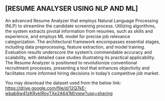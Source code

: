 ## [RESUME ANALYSER USING NLP AND ML]

An advanced Resume Analyzer that employs Natural Language Processing (NLP) to streamline the candidate screening process. 
Utilizing algorithms, the system extracts pivotal information from resumes, such as skills and experience, and employs ML model for precise job relevance categorization. 
The architectural framework encompasses essential stages, including data preprocessing, feature extraction, and model training. 
Evaluation results underscore the system’s commendable accuracy and scalability, with detailed case studies illustrating its practical applicability. 
The Resume Analyzer is positioned to revolutionize conventional recruitment processes, presenting a tool that enhances objectivity and facilitates more informed hiring decisions in today’s competitive job market.

You may download the dataset used from the below link:
https://drive.google.com/file/d/12Q7kE-wbab8w41zKRvkIRoyTXe2A641M/view?usp=sharing

